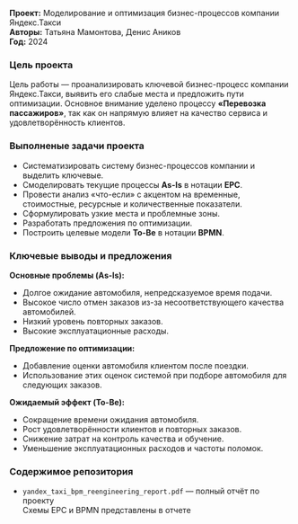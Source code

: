 **Проект:** Моделирование и оптимизация бизнес-процессов компании Яндекс.Такси  
**Авторы:** Татьяна Мамонтова, Денис Аников  
**Год:** 2024  

### Цель проекта
Цель работы — проанализировать ключевой бизнес-процесс компании Яндекс.Такси, выявить его слабые места и предложить пути оптимизации. 
Основное внимание уделено процессу **«Перевозка пассажиров»**, так как он напрямую влияет на качество сервиса и удовлетворённость клиентов.

### Выполненые задачи проекта
- Систематизировать систему бизнес-процессов компании и выделить ключевые.  
- Смоделировать текущие процессы **As-Is** в нотации **EPC**.  
- Провести анализ «что-если» с акцентом на временные, стоимостные, ресурсные и количественные показатели.  
- Сформулировать узкие места и проблемные зоны.  
- Разработать предложения по оптимизации.  
- Построить целевые модели **To-Be** в нотации **BPMN**.  

### Ключевые выводы и предложения
**Основные проблемы (As-Is):**
- Долгое ожидание автомобиля, непредсказуемое время подачи.  
- Высокое число отмен заказов из-за несоответствующего качества автомобилей.  
- Низкий уровень повторных заказов.   
- Высокие эксплуатационные расходы.  

**Предложение по оптимизации:**
- Добавление оценки автомобиля клиентом после поездки.  
- Использование этих оценок системой при подборе автомобиля для следующих заказов.  

**Ожидаемый эффект (To-Be):**
- Сокращение времени ожидания автомобиля.  
- Рост удовлетворённости клиентов и повторных заказов.  
- Снижение затрат на контроль качества и обучение.  
- Уменьшение эксплуатационных расходов и частоты поломок.  

### Содержимое репозитория
- `yandex_taxi_bpm_reengineering_report.pdf` — полный отчёт по проекту  
Схемы EPC и BPMN представлены в отчете
